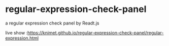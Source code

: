 # regular-expression-check-panel
a regular expression check panel by Readt.js

live show :https://knimet.github.io/regular-expression-check-panel/regular-expression.html
